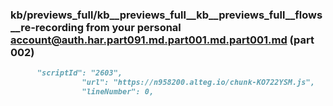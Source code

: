 ### kb/previews_full/kb__previews_full__kb__previews_full__flows__re-recording from your personal account@auth.har.part091.md.part001.md.part001.md (part 002)

```md
      "scriptId": "2603",
                "url": "https://n958200.alteg.io/chunk-KO722YSM.js",
                "lineNumber": 0,
        
```

```

